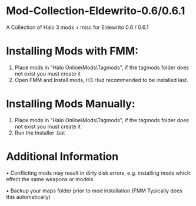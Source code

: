 # Mod-Collection-Eldewrito-0.6/0.6.1

A Collection of Halo 3 mods + misc for Eldewrito 0.6 / 0.6.1

# Installing Mods with FMM:

1. Place mods in "Halo Online\Mods\Tagmods", if the tagmods folder does not exist you must create it
2. Open FMM and Install mods, H3 Hud recommended to be installed last.

# Installing Mods Manually:

1. Place mods in "Halo Online\Mods\Tagmods", if the tagmods folder does not exist you must create it
2. Run the Installer .bat

# Additional Information

• Conflicting mods may result in dirty disk errors, e.g. installing mods which effect the same weapons or models

• Backup your maps folder prior to mod installation (FMM Typically does this automatically)
